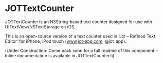 JOTTextCounter
==============
JOTTextCounter is an NSString-based text counter designed for use with UITextView/NSTextStorage on iOS.

This is an open-source version of a text counter used in 'Jot – Refined Text Editor' for iPhone, iPod touch (www.jot-app.com, @jot_app).

(Under Construction: Come back soon for a full readme of this component – Inline documentation is available in JOTTextCounter.h)
